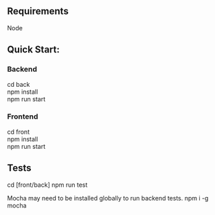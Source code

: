 ## Requirements

Node

## Quick Start:

### Backend

cd back  
npm install  
npm run start

### Frontend

cd front  
npm install  
npm run start

## Tests

cd [front/back]
npm run test

Mocha may need to be installed globally to run backend tests. npm i -g mocha
